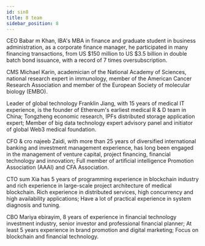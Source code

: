 ```yaml
---
id: sin8
title: 8 team
sidebar_position: 8
---
```


CEO Babar m Khan, IBA's MBA in finance and graduate student in business administration, as a corporate finance manager, he participated in many financing transactions, from US $150 million to US $3.5 billion in double batch bond issuance, with a record of 7 times oversubscription.

CMS Michael Karin, academician of the National Academy of Sciences, national research expert in immunology, member of the American Cancer Research Association and member of the European Society of molecular biology (EMBO).

Leader of global technology Franklin Jiang, with 15 years of medical IT experience, is the founder of Ethereum's earliest medical R & D team in China; Tongzheng economic research, IPFs distributed storage application expert; Member of big data technology expert advisory panel and initiator of global Web3 medical foundation.

CFO & cro najeeb Zaidi, with more than 25 years of diversified international banking and investment management experience, has long been engaged in the management of venture capital, project financing, financial technology and innovation; Full member of artificial intelligence Promotion Association (AAAI) and CFA Association.

CTO sum Xia has 5 years of programming experience in blockchain industry and rich experience in large-scale project architecture of medical blockchain. Rich experience in distributed services, high concurrency and high availability applications; Have a lot of practical experience in system diagnosis and tuning.

CBO Mariya ebirayim, 8 years of experience in financial technology investment industry, senior investor and professional financial planner; At least 5 years experience in brand promotion and digital marketing; Focus on blockchain and financial technology.

